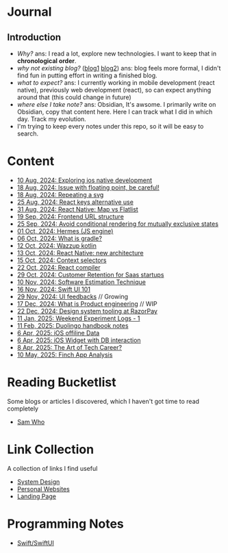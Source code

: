 # Journal
## Introduction
- *Why?* ans: I read a lot, explore new technologies. I want to keep that in **chronological order**.
- *why not existing blog?* ([blog1](https://twentyse7en.vercel.app/) [blog2](https://twentyse7en.github.io/)) ans: blog feels more formal, I didn't find fun in putting effort in writing a finished blog.
- *what to expect?* ans: I currently working in mobile development (react native), previously web development (react), so can expect anything around that (this could change in future)
- *where else I take note?* ans: Obsidian, It's awsome. I primarily write on Obsidian, copy that content here. Here I can track what I did in which day. Track my evolution.
- I'm trying to keep every notes under this repo, so it will be easy to search.

# Content
- [10 Aug, 2024: Exploring ios native development](/content/ios_native_development_10_08_2024.md)
- [18 Aug, 2024: Issue with floating point, be careful!](/content/floating_point_issue_18_08_2024.md)
- [18 Aug, 2024: Repeating a svg](/content/repeating_a_svg_18_08_2024.md)
- [25 Aug, 2024: React keys alternative use](/content/react_keys_alternative_25_08_2024.md)
- [31 Aug, 2024: React Native: Map vs Flatlist](/content/react_native_map_vs_flatlist_31_aug_2024.md)
- [19 Sep, 2024: Frontend URL structure](/content/frontend_url_structure.md)
- [25 Sep, 2024: Avoid conditional rendering for mutually exclusive states](/content/mutually_exclusive_state_25_09_2024.md) 
- [01 Oct, 2024: Hermes (JS engine)](/content/hermes_01_10_2024.md)
- [06 Oct, 2024: What is gradle?](/content/gradle_06_10_24.md)
- [12 Oct, 2024: Wazzup kotlin](/content/kotlin_12_10_2024.md)
- [13 Oct, 2024: React Native: new architecture](/content/react_native_new_architecture_13_10_2024.md)
- [15 Oct, 2024: Context selectors](/content/context_selectors_15_10_2024.md)
- [22 Oct, 2024: React compiler](/content/react_compiler_22_oct_2024.md)
- [29 Oct, 2024: Customer Retention for Saas startups](/content/customer_retention_29_10_2024.md)
- [10 Nov, 2024: Software Estimation Technique](https://gist.github.com/twentyse7en/eca6c73226f1db7f46463cef2bec3efb)
- [16 Nov, 2024: Swift UI 101](https://gist.github.com/twentyse7en/25bc160f7661ec5c2ea28f88bfe33d9c) 
- [29 Nov, 2024: UI feedbacks](https://gist.github.com/twentyse7en/7b98f1fc31ee17452ac9fce8d8118e40) // Growing
- [17 Dec, 2024: What is Product engineering](https://gist.github.com/twentyse7en/e749485d5eff96532c1daacbd69d8fbd) // WIP
- [22 Dec, 2024: Design system tooling at RazorPay](https://gist.github.com/twentyse7en/15bbd99c17255044b0a66a6213743c63)
- [11 Jan, 2025: Weekend Experiment Logs - 1](/content/weekend_experiment_11_01_2024.md)
- [11 Feb, 2025: Duolingo handbook notes](/content/duolingo_handbook_notes_13_02_2025.md)
- [6 Apr, 2025: iOS offiline Data](/content/offline_data_ios_06_04_2025.md)
- [6 Apr, 2025: iOS Widget with DB interaction](/content/ios_widget_06_04_2025.md)
- [8 Apr, 2025: The Art of Tech Career?](/content/the_art_of_tech_career_08_04_2025.md)
- [10 May, 2025: Finch App Analysis](/content/finch_app_analysis_10_05_2025.md)

# Reading Bucketlist
Some blogs or articles I discovered, which I haven't got time to read completely
- [Sam Who](https://samwho.dev/)
  
# Link Collection
A collection of links I find useful
- [System Design](/links/system_design.md)
- [Personal Websites](/links/personal_website.md)
- [Landing Page](/links/landing_page.md)

# Programming Notes
- [Swift/SwiftUI](/swift/README.md)
